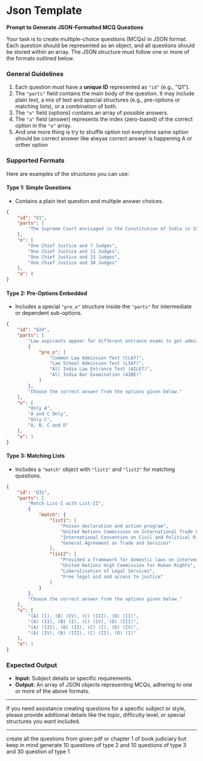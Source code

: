 # Json Template

**Prompt to Generate JSON-Formatted MCQ Questions**

Your task is to create multiple-choice questions (MCQs) in JSON format. Each question should be represented as an object, and all questions should be stored within an array. The JSON structure must follow one or more of the formats outlined below. 

### General Guidelines
1. Each question must have a **unique ID** represented as `"id"` (e.g., "Q1").
2. The `"parts"` field contains the main body of the question. It may include plain text, a mix of text and special structures (e.g., pre-options or matching lists), or a combination of both.
3. The `"o"` field (options) contains an array of possible answers.
4. The `"a"` field (answer) represents the index (zero-based) of the correct option in the `"o"` array.
5. And one more thing is try to shuffle option not everytime same option should be correct answer like alwyas correct answer is happening A or orther option

### Supported Formats
Here are examples of the structures you can use:

#### **Type 1: Simple Questions**
- Contains a plain text question and multiple answer choices.
```json
{
    "id": "Q1",
    "parts": [
        "The Supreme Court envisaged in the Constitution of India in 1950 included:"
    ],
    "o": [
        "One Chief Justice and 7 Judges",
        "One Chief Justice and 11 Judges",
        "One Chief Justice and 15 Judges",
        "One Chief Justice and 30 Judges"
    ],
    "a": 0
}
```

#### **Type 2: Pre-Options Embedded**
- Includes a special `"pre_o"` structure inside the `"parts"` for intermediate or dependent sub-options.
```json
{
    "id": "Q24",
    "parts": [
        "Law aspirants appear for different entrance exams to get admission in law colleges. Which of the following combinations is the National Law Academy correctly denotes the entrance examination for admission to universities (NLUs)?",
        {
            "pre_o": [
                "Common Law Admission Test (CLAT)",
                "Law School Admission Test (LSAT)",
                "All India Law Entrance Test (AILET)",
                "All India Bar Examination (AIBE)"
            ]
        },
        "Choose the correct answer from the options given below."
    ],
    "o": [
        "Only A",
        "A and C Only",
        "Only C",
        "A, B, C and D"
    ],
    "a": 1
}
```

#### **Type 3: Matching Lists**
- Includes a `"match"` object with `"list1"` and `"list2"` for matching questions.
```json
{
    "id": "Q31",
    "parts": [
        "Match List-I with List-II",
        {
            "match": {
                "list1": [
                    "Poison declaration and action program",
                    "United Nations Commission on International Trade Law",
                    "International Convention on Civil and Political Rights",
                    "General Agreement on Trade and Services"
                ],
                "list2": [
                    "Provided a framework for domestic laws on intervention",
                    "United Nations High Commission for Human Rights",
                    "Liberalisation of Legal Services",
                    "Free legal aid and access to justice"
                ]
            }
        },
        "Choose the correct answer from the options given below."
    ],
    "o": [
        "(A) (I), (B) (IV), (C) (III), (D) (II)",
        "(A) (II), (B) (I), (C) (IV), (D) (III)",
        "(A) (III), (B) (II), (C) (I), (D) (IV)",
        "(A) (IV), (B) (III), (C) (II), (D) (I)"
    ],
    "a": 1
}
```

### Expected Output
- **Input:** Subject details or specific requirements.
- **Output:** An array of JSON objects representing MCQs, adhering to one or more of the above formats.

---

If you need assistance creating questions for a specific subject or style, please provide additional details like the topic, difficulty level, or special structures you want included.


------


create all the questions from given pdf or chapter 1 of book judiciary 
but keep in mind generate 10 questions of type 2 and 10 questions of type 3 and 30 question of type 1
